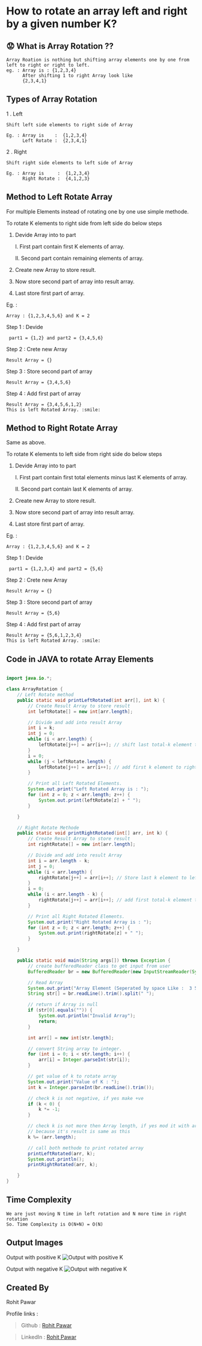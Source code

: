 # How to rotate an array left and right by a given number K?

## :worried: What is Array Rotation ??

    Array Roation is nothing but shifting array elements one by one from left to right or right to left.
    eg. : Array is : {1,2,3,4}
          After shifting 1 to right Array look like
          {2,3,4,1}

## Types of Array Rotation

1 . Left

    Shift left side elements to right side of Array

    Eg. : Array is    :  {1,2,3,4}
          Left Rotate :  {2,3,4,1}

2 . Right

    Shift right side elements to left side of Array

    Eg. : Array is     :  {1,2,3,4}
          Right Rotate :  {4,1,2,3}

## Method to Left Rotate Array

For multiple Elements instead of rotating one by one use simple methode.

To rotate K elements to right side from left side do below steps

1.  Devide Array into to part

    I. First part contain first K elements of array.

    II. Second part contain remaining elements of array.

2.  Create new Array to store result.

3.  Now store second part of array into result array.

4.  Last store first part of array.

Eg. :

    Array : {1,2,3,4,5,6} and K = 2

Step 1 : Devide

     part1 = {1,2} and part2 = {3,4,5,6}

Step 2 : Crete new Array

    Result Array = {}

Step 3 : Store second part of array

    Result Array = {3,4,5,6}

Step 4 : Add first part of array

    Result Array = {3,4,5,6,1,2}
    This is left Rotated Array. :smile:

## Method to Right Rotate Array

Same as above.

To rotate K elements to left side from right side do below steps

1.  Devide Array into to part

    I. First part contain first total elements minus last K elements of array.

    II. Second part contain last K elements of array.

2.  Create new Array to store result.

3.  Now store second part of array into result array.

4.  Last store first part of array.

Eg. :

    Array : {1,2,3,4,5,6} and K = 2

Step 1 : Devide

     part1 = {1,2,3,4} and part2 = {5,6}

Step 2 : Crete new Array

    Result Array = {}

Step 3 : Store second part of array

    Result Array = {5,6}

Step 4 : Add first part of array

    Result Array = {5,6,1,2,3,4}
    This is left Rotated Array. :smile:

## Code in JAVA to rotate Array Elements

```Java

import java.io.*;

class ArrayRotation {
    // Left Rotate method
    public static void printLeftRotated(int arr[], int k) {
        // Create Result Array to store result
        int leftRotate[] = new int[arr.length];

        // Divide and add into result Array
        int i = k;
        int j = 0;
        while (i < arr.length) {
            leftRotate[j++] = arr[i++]; // shift last total-k element to left of Result Array.
        }
        i = 0;
        while (j < leftRotate.length) {
            leftRotate[j++] = arr[i++]; // add first k element to right of Result Array.
        }

        // Print all Left Rotated Elements.
        System.out.print("Left Rotated Array is : ");
        for (int z = 0; z < arr.length; z++) {
            System.out.print(leftRotate[z] + " ");
        }

    }

    // Right Rotate Methode
    public static void printRightRotated(int[] arr, int k) {
        // Create Result Array to store result
        int rightRotate[] = new int[arr.length];

        // Divide and add into result Array
        int i = arr.length - k;
        int j = 0;
        while (i < arr.length) {
            rightRotate[j++] = arr[i++]; // Store last k element to left of Result Array.
        }
        i = 0;
        while (i < arr.length - k) {
            rightRotate[j++] = arr[i++]; // add first total-k element to right of Result Array.
        }

        // Print all Right Rotated Elements.
        System.out.print("Right Rotated Array is : ");
        for (int z = 0; z < arr.length; z++) {
            System.out.print(rightRotate[z] + " ");
        }

    }

    public static void main(String args[]) throws Exception {
        // create bufferedReader class to get input from user
        BufferedReader br = new BufferedReader(new InputStreamReader(System.in));

        // Read Array
        System.out.print("Array Element (Seperated by space Like :  3 5 6 ....) : ");
        String str[] = br.readLine().trim().split(" ");

        // return if Array is null
        if (str[0].equals("")) {
            System.out.println("Invalid Array");
            return;
        }

        int arr[] = new int[str.length];

        // convert String array to integer.
        for (int i = 0; i < str.length; i++) {
            arr[i] = Integer.parseInt(str[i]);
        }

        // get value of k to rotate array
        System.out.print("Value of K : ");
        int k = Integer.parseInt(br.readLine().trim());

        // check k is not negative, if yes make +ve
        if (k < 0) {
            k *= -1;
        }

        // check k is not more then Array length, if yes mod it with array length
        // because it's result is same as this
        k %= (arr.length);

        // call both methode to print rotated array
        printLeftRotated(arr, k);
        System.out.println();
        printRightRotated(arr, k);

    }
}

```

## Time Complexity

    We are just moving N time in left rotation and N more time in right rotation
    So. Time Complexity is O(N+N) = O(N)

## Output Images

Output with positive K
![Output with positive K](C:\Users\icon\Pictures\Screenshots\positiveK.png)

Output with negative K
![Output with negative K](C:\Users\icon\Pictures\Screenshots\NegativeK.png)

## Created By

Rohit Pawar

Profile links :

> Github : [Rohit Pawar](https://github.com/RohitsSkill "Github")

> LinkedIn : [Rohit Pawar](https://www.linkedin.com/in/rohit-pawar-1a18481b2 "LinkedIn")
